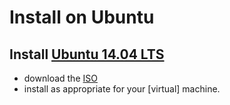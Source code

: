 # Install on Ubuntu

## Install [Ubuntu 14.04 LTS](http://www.ubuntu.com/download)
* download the [ISO](http://releases.ubuntu.com/14.04.2/ubuntu-14.04.2-server-amd64.iso)
* install as appropriate for your [virtual] machine.

## 